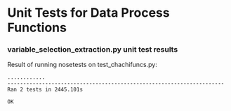 # Unit Tests for Data Process Functions

### variable_selection_extraction.py unit test results
Result of running nosetests on test_chachifuncs.py: 
```
............
---------------------------------------------------------------------
Ran 2 tests in 2445.101s

OK
```

